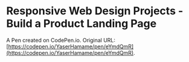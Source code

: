 # Responsive Web Design Projects - Build a Product Landing Page

A Pen created on CodePen.io. Original URL: [https://codepen.io/YaserHamame/pen/eYmdQmR](https://codepen.io/YaserHamame/pen/eYmdQmR).


